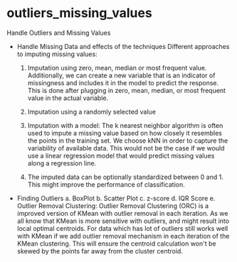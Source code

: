 # outliers_missing_values
Handle Outliers and Missing Values

* Handle Missing Data and effects of the techniques
  Different approaches to imputing missing values: 
    1. Imputation using zero, mean, median or most frequent value. Additionally, we can create a new variable that is an indicator of missingness and includes it in the model to predict the response. This is done after plugging in zero, mean, median, or most frequent value in the actual variable.

    2. Imputation using a randomly selected value

    3. Imputation with a model: The k nearest neighbor algorithm is often used to impute a missing value based on how closely it resembles the points in the training set. We choose kNN in order to capture the variability of available data. This would not be the case if we would use a linear regression model that would predict missing values along a regression line.

    4. The imputed data can be optionally standardized between 0 and 1. This might improve the performance of classification.


* Finding Outliers
  a. BoxPlot
  b. Scatter Plot
  c. z-score
  d. IQR Score
  e. Outlier Removal Clustering: Outlier Removal Clustering (ORC) is a improved version of KMean with outlier removal in each iteration. As we all know that KMean is more sensitive with outliers, and might result into local optimal centroids. For data which has lot of outliers still works well with KMean if we add outlier removal mechanism in each iteration of the KMean clustering. This will ensure the centroid calculation won't be skewed by the points far away from the cluster centroid.
